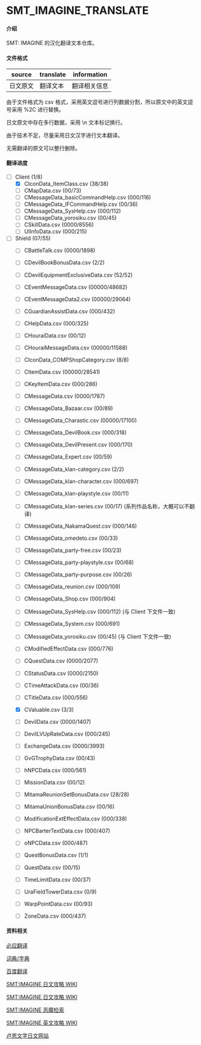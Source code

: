 # SMT_IMAGINE_TRANSLATE

#### 介绍

SMT: IMAGINE 的汉化翻译文本仓库。

#### 文件格式

| source | translate | information |
| --- | --- | --- |
| 日文原文 | 翻译文本 | 翻译相关信息 |

由于文件格式为 csv 格式，采用英文逗号进行列数据分割，所以原文中的英文逗号采用 %2C 进行替换。

日文原文中存在多行数据，采用 \n 文本标记换行。

由于技术不足，尽量采用日文汉字进行文本翻译。

无需翻译的原文可以整行删除。

#### 翻译进度

* [ ] Client (1/8)
  * [x] CIconData_ItemClass.csv                 (38/38)
  * [ ] CMapData.csv                            (00/73)
  * [ ] CMessageData_basicCommandHelp.csv       (000/116)
  * [ ] CMessageData_IFCommandHelp.csv          (00/36)
  * [ ] CMessageData_SysHelp.csv                (000/112)
  * [ ] CMessageData_yorosiku.csv               (00/45)
  * [ ] CSkillData.csv                          (0000/8556)
  * [ ] UIInfoData.csv                          (000/215)

* [ ] Shield (07/55)
  * [ ] CBattleTalk.csv                         (0000/1898)
  * [ ] CDevilBookBonusData.csv                 (2/2)
  * [ ] CDevilEquipmentExclusiveData.csv        (52/52)
  * [ ] CEventMessageData.csv                   (00000/48682)
  * [ ] CEventMessageData2.csv                  (00000/29064)
  * [ ] CGuardianAssistData.csv                 (000/432)
  * [ ] CHelpData.csv                           (000/325)
  * [ ] CHouraiData.csv                         (00/12)
  * [ ] CHouraiMessageData.csv                  (00000/11588)
  * [ ] CIconData_COMPShopCategory.csv          (8/8)
  * [ ] CItemData.csv                           (00000/28541)
  * [ ] CKeyItemData.csv                        (000/286)
  * [ ] CMessageData.csv                        (0000/1787)
  * [ ] CMessageData_Bazaar.csv                 (00/89)
  * [ ] CMessageData_Charastic.csv              (00000/17100)
  * [ ] CMessageData_DevilBook.csv              (000/318)
  * [ ] CMessageData_DevilPresent.csv           (000/170)
  * [ ] CMessageData_Expert.csv                 (00/59)
  * [ ] CMessageData_klan-category.csv          (2/2)
  * [ ] CMessageData_klan-character.csv         (000/697)
  * [ ] CMessageData_klan-playstyle.csv         (00/11)
  * [ ] CMessageData_klan-series.csv            (00/17) (系列作品名称，大概可以不翻译)
  * [ ] CMessageData_NakamaQuest.csv            (000/146)
  * [ ] CMessageData_omedeto.csv                (00/33)
  * [ ] CMessageData_party-free.csv             (00/23)
  * [ ] CMessageData_party-playstyle.csv        (00/68)
  * [ ] CMessageData_party-purpose.csv          (00/26)
  * [ ] CMessageData_reunion.csv                (000/109)
  * [ ] CMessageData_Shop.csv                   (000/904)
  * [ ] CMessageData_SysHelp.csv                (000/112) (与 Client 下文件一致)
  * [ ] CMessageData_System.csv                 (000/691)
  * [ ] CMessageData_yorosiku.csv               (00/45) (与 Client 下文件一致)
  * [ ] CModifiedEffectData.csv                 (000/776)
  * [ ] CQuestData.csv                          (0000/2077)
  * [ ] CStatusData.csv                         (0000/2150)
  * [ ] CTimeAttackData.csv                     (00/36)
  * [ ] CTitleData.csv                          (000/556)
  * [x] CValuable.csv                           (3/3)
  * [ ] DevilData.csv                           (0000/1407)
  * [ ] DevilLVUpRateData.csv                   (000/245)
  * [ ] ExchangeData.csv                        (0000/3993)
  * [ ] GvGTrophyData.csv                       (00/43)
  * [ ] hNPCData.csv                            (000/561)
  * [ ] MissionData.csv                         (00/12)
  * [ ] MitamaReunionSetBonusData.csv           (28/28)
  * [ ] MitamaUnionBonusData.csv                (00/16)
  * [ ] ModificationExtEffectData.csv           (000/338)
  * [ ] NPCBarterTextData.csv                   (000/407)
  * [ ] oNPCData.csv                            (000/487)
  * [ ] QuestBonusData.csv                      (1/1)
  * [ ] QuestData.csv                           (00/15)
  * [ ] TimeLimitData.csv                       (00/37)
  * [ ] UraFieldTowerData.csv                   (0/9)
  * [ ] WarpPointData.csv                       (00/93)
  * [ ] ZoneData.csv                            (000/437)


#### 资料相关

[必应翻译](https://cn.bing.com/translator)

[词典/字典](https://tran.httpcn.com/)

[百度翻译](https://fanyi.baidu.com/)

[SMT:IMAGINE 日文攻略 WIKI](https://megatenonline.wiki.fc2.com/)

[SMT:IMAGINE 日文攻略 WIKI](http://gkwiki4.com/imagine/)

[SMT:IMAGINE 恶魔检索](http://artifact.sakura.ne.jp/imagine/)

[SMT:IMAGINE 英文攻略 WIKI](http://megaten.sesshou.com/wiki/index.php/Main_Page)

[卢恩文字日文网站](https://wirotte.info/category/rune/)

